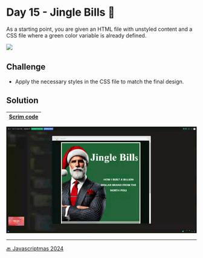 # Day 15 - Jingle Bills 📕

As a starting point, you are given an HTML file with unstyled content and a CSS file where a green color variable is already defined.

![](./images/basic-design.avif)

## Challenge

+ Apply the necessary styles in the CSS file to match the final design.

## Solution

| [Scrim code](https://scrimba.com/exercise-s05hjof3jh) |
| --- |

![](../assets/gifs/day-15.gif)


---
[🔙 Javascriptmas 2024](../README.md)